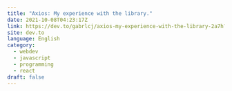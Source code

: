 ```yaml
---
title: "Axios: My experience with the library."
date: 2021-10-08T04:23:17Z
link: https://dev.to/gabrlcj/axios-my-experience-with-the-library-2a7h?utm_medium=RSS&utm_source=news.12bit.vn
site: dev.to
language: English
category:
  - webdev
  - javascript
  - programming
  - react
draft: false
---
```

